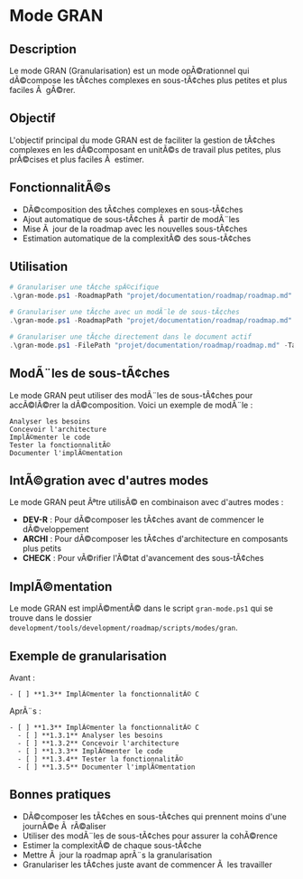 # Mode GRAN

## Description
Le mode GRAN (Granularisation) est un mode opÃ©rationnel qui dÃ©compose les tÃ¢ches complexes en sous-tÃ¢ches plus petites et plus faciles Ã  gÃ©rer.

## Objectif
L'objectif principal du mode GRAN est de faciliter la gestion de tÃ¢ches complexes en les dÃ©composant en unitÃ©s de travail plus petites, plus prÃ©cises et plus faciles Ã  estimer.

## FonctionnalitÃ©s
- DÃ©composition des tÃ¢ches complexes en sous-tÃ¢ches
- Ajout automatique de sous-tÃ¢ches Ã  partir de modÃ¨les
- Mise Ã  jour de la roadmap avec les nouvelles sous-tÃ¢ches
- Estimation automatique de la complexitÃ© des sous-tÃ¢ches

## Utilisation

```powershell
# Granulariser une tÃ¢che spÃ©cifique
.\gran-mode.ps1 -RoadmapPath "projet/documentation/roadmap/roadmap.md" -TaskId "1.2.3"

# Granulariser une tÃ¢che avec un modÃ¨le de sous-tÃ¢ches
.\gran-mode.ps1 -RoadmapPath "projet/documentation/roadmap/roadmap.md" -TaskId "1.2.3" -SubTasksFile "templates/subtasks.txt"

# Granulariser une tÃ¢che directement dans le document actif
.\gran-mode.ps1 -FilePath "projet/documentation/roadmap/roadmap.md" -TaskId "1.2.3" -SubTasksFile "templates/subtasks.txt"
```

## ModÃ¨les de sous-tÃ¢ches
Le mode GRAN peut utiliser des modÃ¨les de sous-tÃ¢ches pour accÃ©lÃ©rer la dÃ©composition. Voici un exemple de modÃ¨le :

```
Analyser les besoins
Concevoir l'architecture
ImplÃ©menter le code
Tester la fonctionnalitÃ©
Documenter l'implÃ©mentation
```

## IntÃ©gration avec d'autres modes
Le mode GRAN peut Ãªtre utilisÃ© en combinaison avec d'autres modes :
- **DEV-R** : Pour dÃ©composer les tÃ¢ches avant de commencer le dÃ©veloppement
- **ARCHI** : Pour dÃ©composer les tÃ¢ches d'architecture en composants plus petits
- **CHECK** : Pour vÃ©rifier l'Ã©tat d'avancement des sous-tÃ¢ches

## ImplÃ©mentation
Le mode GRAN est implÃ©mentÃ© dans le script `gran-mode.ps1` qui se trouve dans le dossier `development/tools/development/roadmap/scripts/modes/gran`.

## Exemple de granularisation
Avant :
```
- [ ] **1.3** ImplÃ©menter la fonctionnalitÃ© C
```

AprÃ¨s :
```
- [ ] **1.3** ImplÃ©menter la fonctionnalitÃ© C
  - [ ] **1.3.1** Analyser les besoins
  - [ ] **1.3.2** Concevoir l'architecture
  - [ ] **1.3.3** ImplÃ©menter le code
  - [ ] **1.3.4** Tester la fonctionnalitÃ©
  - [ ] **1.3.5** Documenter l'implÃ©mentation
```

## Bonnes pratiques
- DÃ©composer les tÃ¢ches en sous-tÃ¢ches qui prennent moins d'une journÃ©e Ã  rÃ©aliser
- Utiliser des modÃ¨les de sous-tÃ¢ches pour assurer la cohÃ©rence
- Estimer la complexitÃ© de chaque sous-tÃ¢che
- Mettre Ã  jour la roadmap aprÃ¨s la granularisation
- Granulariser les tÃ¢ches juste avant de commencer Ã  les travailler

